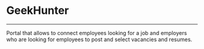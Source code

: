 GeekHunter
==========
----------
Portal that allows to connect employees looking for a job and employers who are looking for employees to post and select vacancies and resumes.
